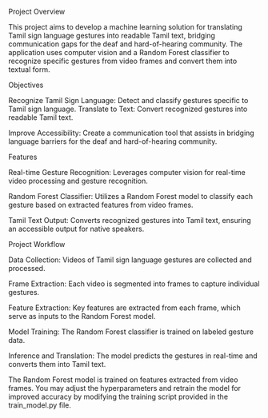 Project Overview


This project aims to develop a machine learning solution for translating Tamil sign language gestures into readable Tamil text, bridging communication gaps for the deaf and hard-of-hearing community. The application uses computer vision and a Random Forest classifier to recognize specific gestures from video frames and convert them into textual form.

Objectives


Recognize Tamil Sign Language: Detect and classify gestures specific to Tamil sign language.
Translate to Text: Convert recognized gestures into readable Tamil text.


Improve Accessibility: Create a communication tool that assists in bridging language barriers for the deaf and hard-of-hearing community.


Features


Real-time Gesture Recognition: Leverages computer vision for real-time video processing and gesture recognition.


Random Forest Classifier: Utilizes a Random Forest model to classify each gesture based on extracted features from video frames.


Tamil Text Output: Converts recognized gestures into Tamil text, ensuring an accessible output for native speakers.


Project Workflow


Data Collection: Videos of Tamil sign language gestures are collected and processed.


Frame Extraction: Each video is segmented into frames to capture individual gestures.


Feature Extraction: Key features are extracted from each frame, which serve as inputs to the Random Forest model.


Model Training: The Random Forest classifier is trained on labeled gesture data.


Inference and Translation: The model predicts the gestures in real-time and converts them into Tamil text.


The Random Forest model is trained on features extracted from video frames. You may adjust the hyperparameters and retrain the model for improved accuracy by modifying the training script provided in the train_model.py file.
